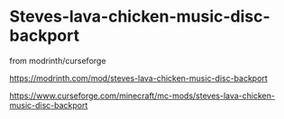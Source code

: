 # Steves-lava-chicken-music-disc-backport
from modrinth/curseforge

https://modrinth.com/mod/steves-lava-chicken-music-disc-backport

https://www.curseforge.com/minecraft/mc-mods/steves-lava-chicken-music-disc-backport
